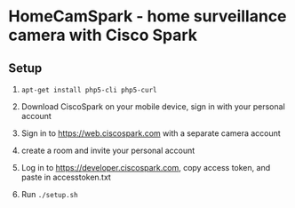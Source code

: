 # HomeCamSpark - home surveillance camera with Cisco Spark

## Setup

1. `apt-get install php5-cli php5-curl`

1. Download CiscoSpark on your mobile device, sign in with your personal account
2. Sign in to <https://web.ciscospark.com> with a separate camera account
3. create a room and invite your personal account
4. Log in to <https://developer.ciscospark.com>, copy access token, and paste in accesstoken.txt
5. Run `./setup.sh`

